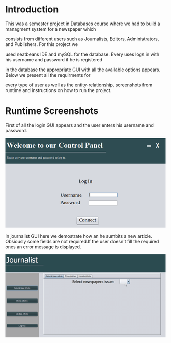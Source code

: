 # Introduction
This was a semester project in Databases course where we had to build a managment system for a newspaper which 

consists from different  users such as Journalists, Editors, Administrators, and Publishers. For this project we 

used neatbeans IDE and mySQL for the database. Every uses logs in with his username and password if he is registered 

in the database the appropriate GUI with all the available options appears. Below we present all the requirments for 

every type of user as well as the entity-relationship, screenshots from runtime and instructions on how to run the project.


# Runtime Screenshots
First of all the login GUI appears and the user enters his username and password.


<p align="center">
	<img src="/Screenshots/loginGui.png" alt="Logo">
</p>

In journalist GUI here we demostrate how an he sumbits a new article. Obsiously some fields are not required.If the user
doesn't fill the required ones an error message is displayed.

<p align="center">
	<img src="/Screenshots/Journalist.gif" alt="Logo">
</p>


